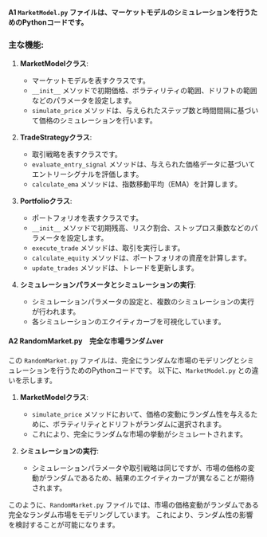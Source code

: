 
#### A1 `MarketModel.py` ファイルは、マーケットモデルのシミュレーションを行うためのPythonコードです。

### 主な機能:

1. **MarketModelクラス**:
   - マーケットモデルを表すクラスです。
   - `__init__` メソッドで初期価格、ボラティリティの範囲、ドリフトの範囲などのパラメータを設定します。
   - `simulate_price` メソッドは、与えられたステップ数と時間間隔に基づいて価格のシミュレーションを行います。

2. **TradeStrategyクラス**:
   - 取引戦略を表すクラスです。
   - `evaluate_entry_signal` メソッドは、与えられた価格データに基づいてエントリーシグナルを評価します。
   - `calculate_ema` メソッドは、指数移動平均（EMA）を計算します。

3. **Portfolioクラス**:
   - ポートフォリオを表すクラスです。
   - `__init__` メソッドで初期残高、リスク割合、ストップロス乗数などのパラメータを設定します。
   - `execute_trade` メソッドは、取引を実行します。
   - `calculate_equity` メソッドは、ポートフォリオの資産を計算します。
   - `update_trades` メソッドは、トレードを更新します。

4. **シミュレーションパラメータとシミュレーションの実行**:
   - シミュレーションパラメータの設定と、複数のシミュレーションの実行が行われます。
   - 各シミュレーションのエクイティカーブを可視化しています。

#### A2 RandomMarket.py　完全な市場ランダムver

この `RandomMarket.py` ファイルは、完全にランダムな市場のモデリングとシミュレーションを行うためのPythonコードです。
以下に、`MarketModel.py` との違いを示します。

1. **MarketModelクラス**:
    - `simulate_price` メソッドにおいて、価格の変動にランダム性を与えるために、ボラティリティとドリフトがランダムに選択されます。
    - これにより、完全にランダムな市場の挙動がシミュレートされます。

2. **シミュレーションの実行**:
    - シミュレーションパラメータや取引戦略は同じですが、市場の価格の変動がランダムであるため、結果のエクイティカーブが異なることが期待されます。

このように、`RandomMarket.py` ファイルでは、市場の価格変動がランダムである完全なランダム市場をモデリングしています。
これにより、ランダム性の影響を検討することが可能になります。

